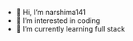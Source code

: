 - 👋 Hi, I’m narshima141
- 👀 I’m interested in coding
- 🌱 I’m currently learning full stack


<!---
narshima141/narshima141 is a ✨ special ✨ repository because its `README.md` (this file) appears on your GitHub profile.
You can click the Preview link to take a look at your changes.
--->
